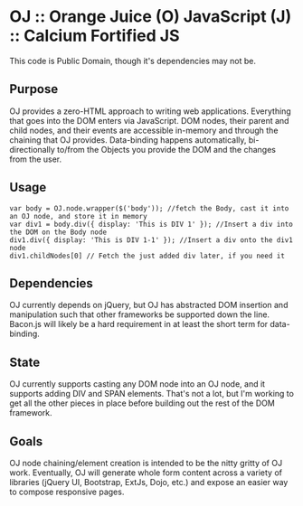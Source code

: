 OJ :: Orange Juice (O) JavaScript (J) :: Calcium Fortified JS
======
This code is Public Domain, though it's dependencies may not be.

## Purpose

OJ provides a zero-HTML approach to writing web applications. Everything that goes into the DOM enters via JavaScript. 
DOM nodes, their parent and child nodes, and their events are accessible in-memory and through the chaining that OJ
provides. Data-binding happens automatically, bi-directionally to/from the Objects you provide the DOM and the changes
from the user.

## Usage

    var body = OJ.node.wrapper($('body')); //fetch the Body, cast it into an OJ node, and store it in memory
    var div1 = body.div({ display: 'This is DIV 1' }); //Insert a div into the DOM on the Body node
    div1.div({ display: 'This is DIV 1-1' }); //Insert a div onto the div1 node
    div1.childNodes[0] // Fetch the just added div later, if you need it
    
## Dependencies

OJ currently depends on jQuery, but OJ has abstracted DOM insertion and manipulation such that other frameworks be 
supported down the line. Bacon.js will likely be a hard requirement in at least the short term for data-binding.

## State

OJ currently supports casting any DOM node into an OJ node, and it supports adding DIV and SPAN elements. 
That's not a lot, but I'm working to get all the other pieces in place before building out the rest of the DOM framework.

## Goals

OJ node chaining/element creation is intended to be the nitty gritty of OJ work. Eventually, OJ will generate whole
form content across a variety of libraries (jQuery UI, Bootstrap, ExtJs, Dojo, etc.) and expose an easier way to 
compose responsive pages.
